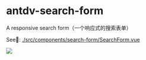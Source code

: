 # antdv-search-form

A responsive search form（一个响应式的搜索表单）

See👀: [./src/components/search-form/SearchForm.vue](./src/components/search-form/SearchForm.vue)

![](./preview.gif)